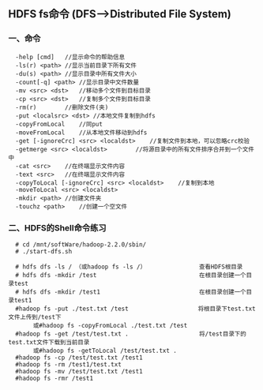 ## HDFS fs命令  (DFS-->Distributed File System)

### 一、命令

      -help [cmd]	//显示命令的帮助信息
      -ls(r) <path>	//显示当前目录下所有文件
      -du(s) <path>	//显示目录中所有文件大小
      -count[-q] <path>	//显示目录中文件数量
      -mv <src> <dst>	//移动多个文件到目标目录
      -cp <src> <dst>	//复制多个文件到目标目录
      -rm(r)		//删除文件(夹)
      -put <localsrc> <dst>	//本地文件复制到hdfs
      -copyFromLocal	//同put
      -moveFromLocal	//从本地文件移动到hdfs
      -get [-ignoreCrc] <src> <localdst>	//复制文件到本地，可以忽略crc校验
      -getmerge <src> <localdst>		//将源目录中的所有文件排序合并到一个文件中
      -cat <src>	//在终端显示文件内容
      -text <src>	//在终端显示文件内容
      -copyToLocal [-ignoreCrc] <src> <localdst>	//复制到本地
      -moveToLocal <src> <localdst>
      -mkdir <path>	//创建文件夹
      -touchz <path>	//创建一个空文件
      
### 二、HDFS的Shell命令练习
      
      # cd /mnt/softWare/hadoop-2.2.0/sbin/
      # ./start-dfs.sh
      
      # hdfs dfs -ls / （或hadoop fs -ls /）               查看HDFS根目录
      # hdfs dfs -mkdir /test                             在根目录创建一个目录test
      # hdfs dfs -mkdir /test1                            在根目录创建一个目录test1
      #hadoop fs -put ./test.txt /test　                  将根目录下test.txt文件上传到/test下
           或#hadoop fs -copyFromLocal ./test.txt /test   
      #hadoop fs -get /test/test.txt .                    将/test目录下的test.txt文件下载到当前目录
           或#hadoop fs -getToLocal /test/test.txt .
      #hadoop fs -cp /test/test.txt /test1
      #hadoop fs -rm /test1/test.txt
      #hadoop fs -mv /test/test.txt /test1
      #hadoop fs -rmr /test1   
